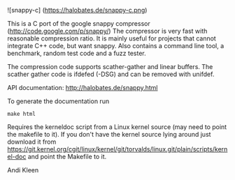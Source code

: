 ![snappy-c] (https://halobates.de/snappy-c.png)

This is a C port of the google snappy compressor (http://code.google.com/p/snappy/)
The compressor is very fast with reasonable compression ratio.
It is mainly useful for projects that cannot integrate C++ code, but want snappy.
Also contains a command line tool, a benchmark, random test code and a fuzz tester.

The compression code supports scather-gather and linear buffers. The scather
gather code is ifdefed (-DSG) and can be removed with unifdef.

API documentation: http://halobates.de/snappy.html

To generate the documentation run

	make html

Requires the kerneldoc script from a Linux kernel source (may need to point
the makefile to it). If you don't have the kernel source lying around
just download it from
https://git.kernel.org/cgit/linux/kernel/git/torvalds/linux.git/plain/scripts/kernel-doc
and point the Makefile to it.




Andi Kleen
